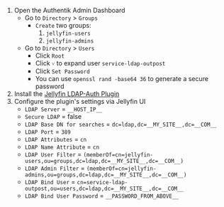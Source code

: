 1) Open the Authentik Admin Dashboard
    * Go to `Directory` > `Groups`
      * `Create` two groups:
        1) `jellyfin-users`
        1) `jellyfin-admins`
    * Go to `Directory` > `Users`
      * Click `Root`
      * Click `˅` to expand user `service-ldap-outpost`
      * Click `Set Password`
      * You can use `openssl rand -base64 36` to generate a secure password
1) Install the [Jellyfin LDAP-Auth Plugin](https://github.com/jellyfin/jellyfin-plugin-ldapauth#installation)
1) Configure the plugin's settings via Jellyfin UI
    * `LDAP Server` = `__HOST_IP__`
    * `Secure LDAP` = false
    * `LDAP Base DN for searches` = `dc=ldap,dc=__MY_SITE__,dc=__COM__`
    * `LDAP Port` = `389`
    * `LDAP Attributes` = `cn`
    * `LDAP Name Attribute` = `cn`
    * `LDAP User Filter` = `(memberOf=cn=jellyfin-users,ou=groups,dc=ldap,dc=__MY_SITE__,dc=__COM__)`
    * `LDAP Admin Filter` = `(memberOf=cn=jellyfin-admins,ou=groups,dc=ldap,dc=__MY_SITE__,dc=__COM__)`
    * `LDAP Bind User` = `cn=service-ldap-outpost,ou=users,dc=ldap,dc=__MY_SITE__,dc=__COM__`
    * `LDAP Bind User Password` = `__PASSWORD_FROM_ABOVE__`
